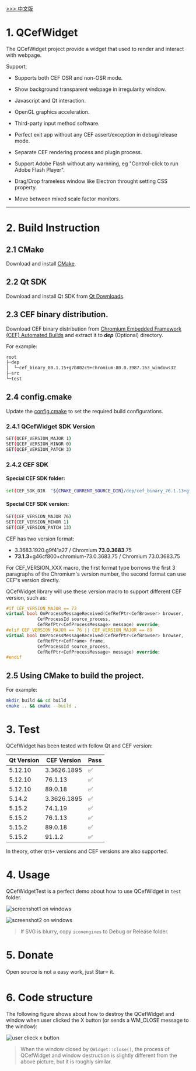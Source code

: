 [ >>> 中文版](README_ch.md)

# 1. QCefWidget

The QCefWidget project provide a widget that used to render and interact with webpage. 

Support:

- Supports both CEF OSR and non-OSR mode.

- Show background transparent webpage in irregularity window.

- Javascript and Qt interaction.

- OpenGL graphics acceleration.

- Third-party input method software.

- Perfect exit app without any CEF assert/exception in debug/release mode.

- Separate CEF rendering process and plugin process.

- Support Adobe Flash without any warnning, eg "Control-click to run Adobe Flash Player".

- Drag/Drop frameless window like Electron throught setting CSS property.

- Move between mixed scale factor monitors.

---


# 2. Build Instruction
## 2.1 CMake

Download and install [CMake](https://cmake.org/).

## 2.2 Qt SDK

Download and install Qt SDK from [Qt Downloads](https://download.qt.io/archive/qt/).

## 2.3 CEF binary distribution.

Download CEF binary distribution from [Chromium Embedded Framework (CEF) Automated Builds](https://cef-builds.spotifycdn.com/index.html) and extract it to ***dep***   (Optional) directory.

For example:

```txt
root
├─dep
│  └─cef_binary_80.1.15+g7b802c9+chromium-80.0.3987.163_windows32
├─src
└─test
```

## 2.4 config.cmake
Update the [config.cmake](config.cmake) to set the required build configurations.

### 2.4.1 QCefWidget SDK Version

```bash
SET(QCEF_VERSION_MAJOR 1)
SET(QCEF_VERSION_MINOR 0)
SET(QCEF_VERSION_PATCH 3)
```


### 2.4.2 CEF SDK
#### Special CEF SDK folder:

```bash
set(CEF_SDK_DIR  "${CMAKE_CURRENT_SOURCE_DIR}/dep/cef_binary_76.1.13+gf19c584+chromium-76.0.3809.132_windows32")
```

#### Special CEF SDK version:

```bash
SET(CEF_VERSION_MAJOR 76)
SET(CEF_VERSION_MINOR 1)
SET(CEF_VERSION_PATCH 13)
```

CEF has two version format:
- 3.3683.1920.g9f41a27 / Chromium **73.0.3683**.75
- **73.1.3**+g46cf800+chromium-73.0.3683.75 / Chromium 73.0.3683.75

For CEF_VERSION_XXX macro, the first format type borrows the first 3 paragraphs of the Chromium's version number, the second format can use CEF's version directly.

QCefWidget library will use these version macro to support different CEF version, such as:

``` c++
#if CEF_VERSION_MAJOR == 72
virtual bool OnProcessMessageReceived(CefRefPtr<CefBrowser> browser,
			CefProcessId source_process,
			CefRefPtr<CefProcessMessage> message) override;
#elif CEF_VERSION_MAJOR == 76 || CEF_VERSION_MAJOR == 89
virtual bool OnProcessMessageReceived(CefRefPtr<CefBrowser> browser,
			CefRefPtr<CefFrame> frame,
			CefProcessId source_process,
			CefRefPtr<CefProcessMessage> message) override;
#endif
```


## 2.5 Using CMake to build the project.
For example:

```bash
mkdir build && cd build
cmake .. && cmake --build .
```

# 3. Test
QCefWidget has been tested with follow Qt and CEF version:

|Qt Version|CEF Version|Pass|
|---|---|---|
|5.12.10|3.3626.1895|✅|
|5.12.10|76.1.13|✅|
|5.12.10|89.0.18|✅|
|5.14.2|3.3626.1895|✅|
|5.15.2|74.1.19|✅|
|5.15.2|76.1.13|✅|
|5.15.2|89.0.18|✅|
|5.15.2|91.1.2|✅|

In theory, other `Qt5+` versions and CEF versions are also supported.

# 4. Usage
QCefWidgetTest is a perfect demo about how to use QCefWidget in `test` folder.

![screenshot1 on windows](./test/Screenshot/screenshot1.png)

![screenshot2 on windows](./test/Screenshot/screenshot2.png)

> If SVG is blurry, copy `iconengines` to Debug or Release folder.

# 5. Donate
Open source is not a easy work, just Star⭐ it.

# 6. Code structure
The following figure shows about how to destroy the QCefWidget and window when user clicked the X button (or sends a WM_CLOSE message to the window):

![user clieck x button](./x-button-close.png)

> When the window closed by `QWidget::close()`, the process of QCefWidget and window destruction is slightly different from the above picture, but it is roughly similar.
